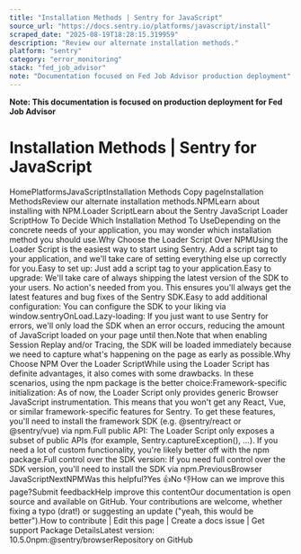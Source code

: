 ```yaml
---
title: "Installation Methods | Sentry for JavaScript"
source_url: "https://docs.sentry.io/platforms/javascript/install"
scraped_date: "2025-08-19T18:28:15.319959"
description: "Review our alternate installation methods."
platform: "sentry"
category: "error_monitoring"
stack: "fed_job_advisor"
note: "Documentation focused on Fed Job Advisor production deployment"
---
```

**Note: This documentation is focused on production deployment for Fed Job Advisor**

# Installation Methods | Sentry for JavaScript

HomePlatformsJavaScriptInstallation Methods Copy pageInstallation MethodsReview our alternate installation methods.NPMLearn about installing with NPM.Loader ScriptLearn about the Sentry JavaScript Loader ScriptHow To Decide Which Installation Method To UseDepending on the concrete needs of your application, you may wonder which installation method you should use.Why Choose the Loader Script Over NPMUsing the Loader Script is the easiest way to start using Sentry. Add a script tag to your application, and we'll take care of setting everything else up correctly for you.Easy to set up: Just add a script tag to your application.Easy to upgrade: We'll take care of always shipping the latest version of the SDK to your users. No action's needed from you. This ensures you'll always get the latest features and bug fixes of the Sentry SDK.Easy to add additional configuration: You can configure the SDK to your liking via window.sentryOnLoad.Lazy-loading: If you just want to use Sentry for errors, we'll only load the SDK when an error occurs, reducing the amount of JavaScript loaded on your page until then.Note that when enabling Session Replay and/or Tracing, the SDK will be loaded immediately because we need to capture what's happening on the page as early as possible.Why Choose NPM Over the Loader ScriptWhile using the Loader Script has definite advantages, it also comes with some drawbacks. In these scenarios, using the npm package is the better choice:Framework-specific initialization: As of now, the Loader Script only provides generic Browser JavaScript instrumentation. This means that you won't get any React, Vue, or similar framework-specific features for Sentry. To get these features, you'll need to install the framework SDK (e.g. @sentry/react or @sentry/vue) via npm.Full public API: The Loader Script only exposes a subset of public APIs (for example, Sentry.captureException(), ...). If you need a lot of custom functionality, you're likely better off with the npm package.Full control over the SDK version: If you need full control over the SDK version, you'll need to install the SDK via npm.PreviousBrowser JavaScriptNextNPMWas this helpful?Yes 👍No 👎How can we improve this page?Submit feedbackHelp improve this contentOur documentation is open source and available on GitHub. Your contributions are welcome, whether fixing a typo (drat!) or suggesting an update ("yeah, this would be better").How to contribute | Edit this page | Create a docs issue | Get support Package DetailsLatest version: 10.5.0npm:@sentry/browserRepository on GitHub
